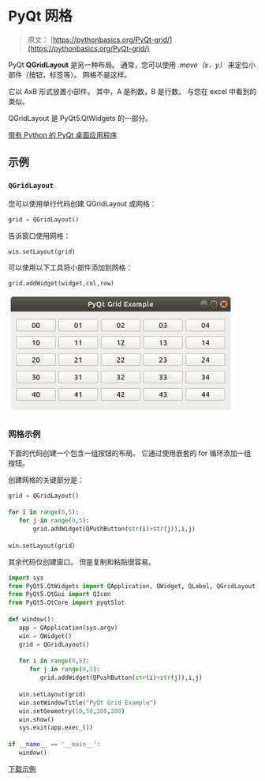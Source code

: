 # PyQt 网格

> 原文： [https://pythonbasics.org/PyQt-grid/](https://pythonbasics.org/PyQt-grid/)

PyQt **QGridLayout** 是另一种布局。
通常，您可以使用 _.move（x，y）_ 来定位小部件（按钮，标签等）。 网格不是这样。

它以 AxB 形式放置小部件。 其中，A 是列数，B 是行数。 与您在 excel 中看到的类似。

QGridLayout 是 PyQt5.QtWidgets 的一部分。


[带有 Python 的 PyQt 桌面应用程序](https://gum.co/pysqtsamples)

## 示例

### `QGridLayout`

您可以使用单行代码创建 QGridLayout 或网格：

```py
grid = QGridLayout()

```

告诉窗口使用网格：

```py
win.setLayout(grid)

```

可以使用以下工具将小部件添加到网格：

```py
grid.addWidget(widget,col,row)

```

![pyqt grid](img/4e34e239c7da4206afc487ff4b79b533.jpg)

### 网格示例

下面的代码创建一个包含一组按钮的布局。 它通过使用嵌套的 for 循环添加一组按钮。

创建网格的关键部分是：

```py
grid = QGridLayout()

for i in range(0,5):
   for j in range(0,5):
       grid.addWidget(QPushButton(str(i)+str(j)),i,j)

win.setLayout(grid)

```

其余代码仅创建窗口。 但是复制和粘贴很容易。

```py
import sys
from PyQt5.QtWidgets import QApplication, QWidget, QLabel, QGridLayout, QPushButton
from PyQt5.QtGui import QIcon
from PyQt5.QtCore import pyqtSlot

def window():
   app = QApplication(sys.argv)
   win = QWidget()
   grid = QGridLayout()

   for i in range(0,5):
      for j in range(0,5):
         grid.addWidget(QPushButton(str(i)+str(j)),i,j)

   win.setLayout(grid)
   win.setWindowTitle("PyQt Grid Example")
   win.setGeometry(50,50,200,200)
   win.show()
   sys.exit(app.exec_())

if __name__ == '__main__':
   window()

```

[下载示例](https://gum.co/pysqtsamples)